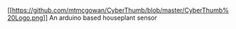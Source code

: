 [[https://github.com/mtmcgowan/CyberThumb/blob/master/CyberThumb%20Logo.png]]
An arduino based houseplant sensor
